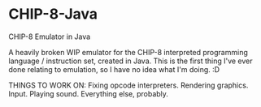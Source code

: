 # CHIP-8-Java
CHIP-8 Emulator in Java

A heavily broken WIP emulator for the CHIP-8 interpreted programming language / instruction set, created in Java. This is the first thing I've ever done relating to emulation, so I have no idea what I'm doing. :D

THINGS TO WORK ON:
Fixing opcode interpreters.
Rendering graphics.
Input.
Playing sound.
Everything else, probably.
